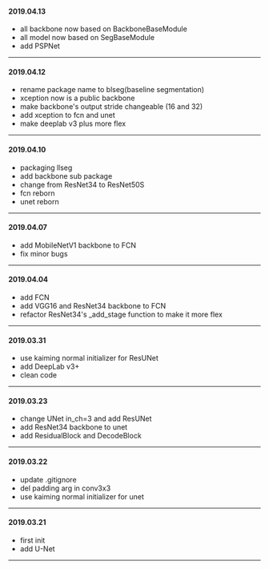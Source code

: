 #### 2019.04.13

* all backbone now based on BackboneBaseModule
* all model now based on SegBaseModule
* add PSPNet

---
 
#### 2019.04.12

* rename package name to blseg(baseline segmentation)
* xception now is a public backbone
* make backbone's output stride changeable (16 and 32)
* add xception to fcn and unet
* make deeplab v3 plus more flex

---

#### 2019.04.10

* packaging llseg
* add backbone sub package
* change from ResNet34 to ResNet50S
* fcn reborn
* unet reborn

---

#### 2019.04.07

* add MobileNetV1 backbone to FCN
* fix minor bugs

---

#### 2019.04.04

* add FCN
* add VGG16 and ResNet34 backbone to FCN
* refactor ResNet34's _add_stage function to make it more flex

---

#### 2019.03.31

* use kaiming normal initializer for ResUNet
* add DeepLab v3+
* clean code

---

#### 2019.03.23

* change UNet in_ch=3 and add ResUNet
* add ResNet34 backbone to unet
* add ResidualBlock and DecodeBlock

---

#### 2019.03.22

* update .gitignore
* del padding arg in conv3x3
* use kaiming normal initializer for unet

---

#### 2019.03.21

* first init
* add U-Net

---